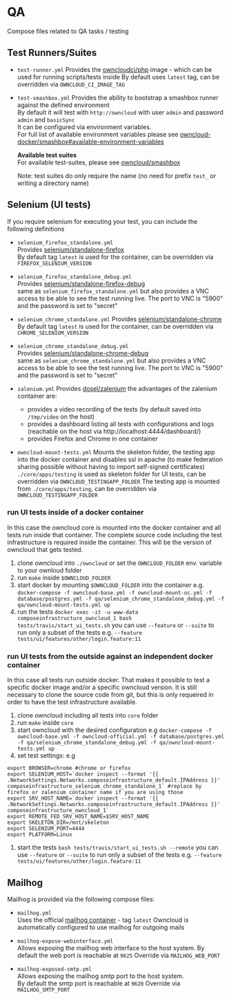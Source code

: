 # QA

Compose files related to QA tasks / testing 

## Test Runners/Suites
- `test-runner.yml`
   Provides the [owncloudci/php](https://hub.docker.com/r/owncloudci/php/) image - which can be used for running scripts/tests inside
   By default uses `latest` tag, can be overridden via `OWNCLOUD_CI_IMAGE_TAG`

- `test-smashbox.yml`
    Provides the ability to bootstrap a smashbox runner against the defined environment  
    By default it will test with `http://owncloud` with user `admin` and password `admin` and `basicSync`  
    It can be configured via environment variables.  
    For full list of available environment variables please see  [owncloud-docker/smashbox#available-environment-variables](https://github.com/owncloud-docker/smashbox#available-environment-variables)

    **Available test suites**  
    For available test-suites, please see [owncloud/smashbox](https://github.com/owncloud/smashbox/tree/master/lib)  
    
    Note: test suites do only require the name (no need for prefix `test_` or writing a directory name)

## Selenium (UI tests)

If you require selenium for executing your test, you can include the following definitions

- `selenium_firefox_standalone.yml`  
  Provides [selenium/standalone-firefox](https://hub.docker.com/r/selenium/standalone-firefox/)  
  By default tag `latest` is used for the container, can be overridden via `FIREFOX_SELENIUM_VERSION`  

- `selenium_firefox_standalone_debug.yml`  
  Provides [selenium/standalone-firefox-debug](https://hub.docker.com/r/selenium/standalone-firefox-debug/)  
  same as `selenium_firefox_standalone.yml` but also provides a VNC access to be able to see the test running live. The port to VNC is "5900" and the password is set to "secret"

- `selenium_chrome_standalone.yml`
  Provides [selenium/standalone-chrome](https://hub.docker.com/r/selenium/standalone-chrome/)  
  By default tag `latest` is used for the container, can be overridden via `CHROME_SELENIUM_VERSION`  

- `selenium_chrome_standalone_debug.yml`  
  Provides [selenium/standalone-chrome-debug](https://hub.docker.com/r/selenium/standalone-chrome-debug/)  
  same as `selenium_chrome_standalone.yml` but also provides a VNC access to be able to see the test running live. The port to VNC is "5900" and the password is set to "secret"

- `zalenium.yml`
  Provides [dosel/zalenium](https://hub.docker.com/r/dosel/zalenium/)
  the advantages of the zalenium container are:
    - provides a video recording of the tests (by default saved into `/tmp/video` on the host)
    - provides a dashboard listing all tests with configurations and logs (reachable on the host via http://localhost:4444/dashboard/)
    - provides Firefox and Chrome in one container

- `owncloud-mount-tests.yml`
  Mounts the skeleton folder, the testing app into the docker container and disables ssl in apache (to make federation sharing possible without having to import self-signed certificates)
  `./core/apps/testing` is used as skeleton folder for UI tests, can be overridden via `OWNCLOUD_TESTINGAPP_FOLDER`
  The testing app is mounted from `./core/apps/testing`, can be overridden via `OWNCLOUD_TESTINGAPP_FOLDER`

### run UI tests inside of a docker container
In this case the owncloud core is mounted into the docker container and all tests run inside that container.
The complete source code including the test infrastructure is required inside the container. This will be the version of owncloud that gets tested.

1. clone owncloud into `./owncloud` or set the `OWNCLOUD_FOLDER` env. variable to your ownloud folder
1. run `make` inside `$OWNCLOUD_FOLDER`
1. start docker by mounting `$OWNCLOUD_FOLDER` into the container e.g. `docker-compose -f owncloud-base.yml -f owncloud-mount-oc.yml -f database/postgres.yml -f qa/selenium_chrome_standalone_debug.yml -f qa/owncloud-mount-tests.yml up`
1. run the tests `docker exec -it -u www-data composeinfrastructure_owncloud_1 bash tests/travis/start_ui_tests.sh`
you can use `--feature` or `--suite` to run only a subset of the tests e.g. `--feature tests/ui/features/other/login.feature:11`

### run UI tests from the outside against an independent docker container
In this case all tests run outside docker. That makes it possible to test a specific docker image and/or a specific owncloud version. It is still necessary to clone the source code from git, but this is only requeired in order to have the test infrastructure available.

1. clone owncloud including all tests into `core` folder
1. run `make` inside `core`
1. start owncloud with the desired configuration e.g
`docker-compose -f owncloud-base.yml -f owncloud-official.yml -f database/postgres.yml -f qa/selenium_chrome_standalone_debug.yml -f qa/owncloud-mount-tests.yml up`
1. set test settings:
e.g
```
export BROWSER=chrome #chrome or firefox
export SELENIUM_HOST=`docker inspect --format '{{ .NetworkSettings.Networks.composeinfrastructure_default.IPAddress }}' composeinfrastructure_selenium_chrome_standalone_1` #replace by firefox or zalenium container name if you are using those
export SRV_HOST_NAME=`docker inspect --format '{{ .NetworkSettings.Networks.composeinfrastructure_default.IPAddress }}' composeinfrastructure_owncloud_1`
export REMOTE_FED_SRV_HOST_NAME=$SRV_HOST_NAME
export SKELETON_DIR=/mnt/skeleton
export SELENIUM_PORT=4444
export PLATFORM=Linux
```
1. start the tests `bash tests/travis/start_ui_tests.sh --remote`
you can use `--feature` or `--suite` to run only a subset of the tests e.g. `--feature tests/ui/features/other/login.feature:11`

## Mailhog

Mailhog is provided via the following compose files:

- `mailhog.yml`  
   Uses the official [mailhog container](https://hub.docker.com/r/mailhog/mailhog) - tag `latest`
   Owncloud is automatically configured to use mailhog for outgoing mails

- `mailhog-expose-webinterface.yml`  
   Allows exposing the mailhog web interface to the host system. 
   By default the web port is reachable at `9625` 
   Override via `MAILHOG_WEB_PORT` 
   
- `mailhog-exposed-smtp.yml`  
   Allows exposing the mailhog smtp port to the host system.  
   By default the smtp port is reachable at `9620` 
   Override via `MAILHOG_SMTP_PORT` 
